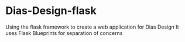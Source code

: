 # Dias-Design-flask
Using the flask framework to create a web application for Dias Design
It uses Flask Blueprints for separation of concerns
